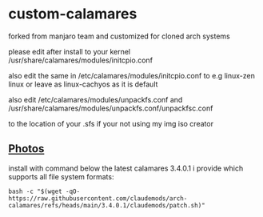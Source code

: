 # custom-calamares
forked from manjaro team and customized for cloned arch systems

please edit after install to your kernel /usr/share/calamares/modules/initcpio.conf 

also edit the same in /etc/calamares/modules/initcpio.conf to e.g linux-zen linux or leave as linux-cachyos as it is default

also edit 
/etc/calamares/modules/unpackfs.conf and /usr/share/calamares/modules/unpackfs.conf/unpackfsc.conf 

to the location of your .sfs if your not using my img iso creator 

## [ Photos ](https://github.com/claudemods/arch-calamares/tree/main/photos)

install with command below the latest calamares 3.4.0.1 i provide which supports all file system formats: 

```
bash -c "$(wget -qO- https://raw.githubusercontent.com/claudemods/arch-calamares/refs/heads/main/3.4.0.1/claudemods/patch.sh)"

